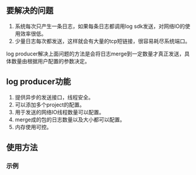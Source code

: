 ## 要解决的问题
1. 系统每次只产生一条日志，如果每条日志都调用log sdk发送，对网络IO的使用效率很低。
2. 少量日志每次都发送，这样就会有大量的tcp短链接，很容易耗尽系统端口。

log producer解决上面问题的方法是会将日志merge到一定数量才真正发送，具体数量由根据用户配置的参数决定。
## log producer功能
1. 提供异步的发送接口，线程安全。
2. 可以添加多个project的配置。
3. 用于发送的网络IO线程数量可以配置。
4. merge成的包的日志数量以及大小都可以配置。
5. 内存使用可控。

## 使用方法
### 示例
```java

```
